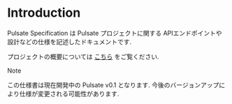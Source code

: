 # Introduction

<!-- toc -->

Pulsate Specification は Pulsate プロジェクトに関する APIエンドポイントや設計などの仕様を記述したドキュメントです.

プロジェクトの概要については [こちら](./project.md) をご覧ください.

> [!NOTE]
>
> この仕様書は現在開発中の Pulsate v0.1 となります.
> 今後のバージョンアップにより仕様が変更される可能性があります.
